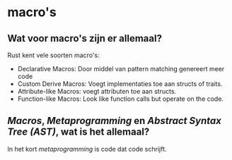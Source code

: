 # macro's
## Wat voor macro's zijn er allemaal?
Rust kent vele soorten macro's:
* Declarative Macros: Door middel van pattern matching genereert meer code
* Custom Derive Macros: Voegt implementaties toe aan structs of traits.
* Attribute-like Macros: voegt attributen toe aan structs.
* Function-like Macros: Look like function calls but operate on the code.


## _Macros_, _Metaprogramming_ en _Abstract Syntax Tree (AST)_, wat is het allemaal?
In het kort _metaprogramming_ is code dat code schrijft.